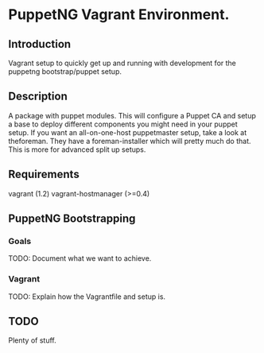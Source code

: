# PuppetNG Vagrant Environment.

## Introduction

Vagrant setup to quickly get up and running with development
for the puppetng bootstrap/puppet setup.

## Description

A package with puppet modules. This will configure a Puppet CA and
setup a base to deploy different components you might need in your
puppet setup. If you want an all-on-one-host puppetmaster setup, take
a look at theforeman. They have a foreman-installer which will pretty
much do that. This is more for advanced split up setups.

## Requirements

vagrant (1.2)
vagrant-hostmanager (>=0.4)

## PuppetNG Bootstrapping

### Goals

TODO: Document what we want to achieve.

### Vagrant

TODO: Explain how the Vagrantfile and setup is.

## TODO

Plenty of stuff.
